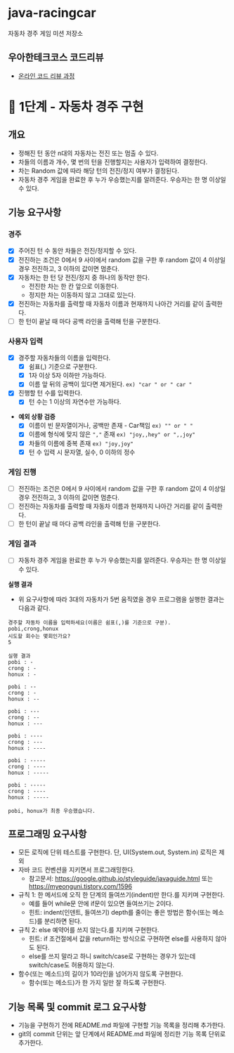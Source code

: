 # java-racingcar
자동차 경주 게임 미션 저장소

## 우아한테크코스 코드리뷰
* [온라인 코드 리뷰 과정](https://github.com/woowacourse/woowacourse-docs/blob/master/maincourse/README.md)

# 🚀 1단계 - 자동차 경주 구현

## 개요
- 정해진 턴 동안 n대의 자동차는 전진 또는 멈출 수 있다.
- 차들의 이름과 개수, 몇 번의 턴을 진행할지는 사용자가 입력하여 결정한다.
- 차는 Random 값에 따라 해당 턴의 전진/정지 여부가 결정된다.
- 자동차 경주 게임을 완료한 후 누가 우승했는지를 알려준다. 우승자는 한 명 이상일 수 있다.

## 기능 요구사항

### 경주
- [x] 주어진 턴 수 동안 차들은 전진/정지할 수 있다.
- [x] 전진하는 조건은 0에서 9 사이에서 random 값을 구한 후 random 값이 4 이상일 경우 전진하고, 3 이하의 값이면 멈춘다.
- [x] 자동차는 한 턴 당 전진/정지 중 하나의 동작만 한다.
  - 전진한 차는 한 칸 앞으로 이동한다.
  - 정지한 차는 이동하지 않고 그대로 있는다.
- [x] 전진하는 자동차를 출력할 때 자동차 이름과 현재까지 나아간 거리를 같이 출력한다.
- [ ] 한 턴이 끝날 때 마다 공백 라인을 출력해 턴을 구분한다.

### 사용자 입력
- [x] 경주할 자동차들의 이름을 입력한다.
  - [x] 쉼표(,) 기준으로 구분한다.
  - [x] 1자 이상 5자 이하만 가능하다.
  - [x] 이름 앞 뒤의 공백이 있다면 제거된다. `ex) "car " or " car "`
- [x] 진행할 턴 수를 입력한다.
  - [x] 턴 수는 1 이상의 자연수만 가능하다.
- **예외 상황 검증**
  - [x] 이름이 빈 문자열이거나, 공백만 존재 - Car책임 `ex) "" or " "`
  - [x] 이름에 형식에 맞지 않은 `","` 존재 `ex) "joy,,hey" or ",,joy"`
  - [x] 차들의 이름에 중복 존재 `ex) "joy,joy"`
  - [x] 턴 수 입력 시 문자열, 실수, 0 이하의 정수  

### 게임 진행
- [ ] 전진하는 조건은 0에서 9 사이에서 random 값을 구한 후 random 값이 4 이상일 경우 전진하고, 3 이하의 값이면 멈춘다.
- [ ] 전진하는 자동차를 출력할 때 자동차 이름과 현재까지 나아간 거리를 같이 출력한다.
- [ ] 한 턴이 끝날 때 마다 공백 라인을 출력해 턴을 구분한다.

### 게임 결과
- [ ] 자동차 경주 게임을 완료한 후 누가 우승했는지를 알려준다. 우승자는 한 명 이상일 수 있다.


**실행 결과**
- 위 요구사항에 따라 3대의 자동차가 5번 움직였을 경우 프로그램을 실행한 결과는 다음과 같다.

```
경주할 자동차 이름을 입력하세요(이름은 쉼표(,)를 기준으로 구분).
pobi,crong,honux
시도할 회수는 몇회인가요?
5

실행 결과
pobi : -
crong : -
honux : -

pobi : --
crong : -
honux : --

pobi : ---
crong : --
honux : ---

pobi : ----
crong : ---
honux : ----

pobi : -----
crong : ----
honux : -----

pobi : -----
crong : ----
honux : -----

pobi, honux가 최종 우승했습니다.
```

## 프로그래밍 요구사항
- 모든 로직에 단위 테스트를 구현한다. 단, UI(System.out, System.in) 로직은 제외
- 자바 코드 컨벤션을 지키면서 프로그래밍한다.
    - 참고문서: https://google.github.io/styleguide/javaguide.html 또는 https://myeonguni.tistory.com/1596
- 규칙 1: 한 메서드에 오직 한 단계의 들여쓰기(indent)만 한다.를 지키며 구현한다.
    - 예를 들어 while문 안에 if문이 있으면 들여쓰기는 2이다.
    - 힌트: indent(인덴트, 들여쓰기) depth를 줄이는 좋은 방법은 함수(또는 메소드)를 분리하면 된다.
- 규칙 2: else 예약어를 쓰지 않는다.를 지키며 구현한다.
    - 힌트: if 조건절에서 값을 return하는 방식으로 구현하면 else를 사용하지 않아도 된다. 
    - else를 쓰지 말라고 하니 switch/case로 구현하는 경우가 있는데 switch/case도 허용하지 않는다.
- 함수(또는 메소드)의 길이가 10라인을 넘어가지 않도록 구현한다.
    - 함수(또는 메소드)가 한 가지 일만 잘 하도록 구현한다.

## 기능 목록 및 commit 로그 요구사항
- 기능을 구현하기 전에 README.md 파일에 구현할 기능 목록을 정리해 추가한다.
- git의 commit 단위는 앞 단계에서 README.md 파일에 정리한 기능 목록 단위로 추가한다.
